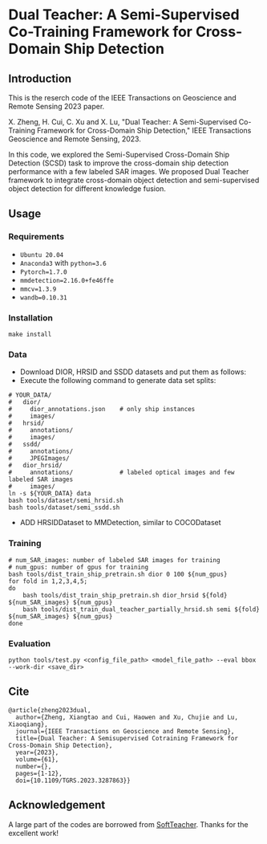 # Dual Teacher: A Semi-Supervised Co-Training Framework for Cross-Domain Ship Detection


## Introduction
This is the reserch code of the IEEE Transactions on Geoscience and Remote Sensing 2023 paper.

X. Zheng, H. Cui, C. Xu and X. Lu, "Dual Teacher: A Semi-Supervised Co-Training Framework for Cross-Domain Ship Detection," IEEE Transactions Geoscience and Remote Sensing, 2023.

In this code, we explored the Semi-Supervised Cross-Domain Ship Detection (SCSD) task to improve the cross-domain ship detection performance with a few labeled SAR images. We proposed Dual Teacher framework to integrate cross-domain object detection and semi-supervised object detection for different knowledge fusion.

## Usage

### Requirements
- `Ubuntu 20.04`
- `Anaconda3` with `python=3.6`
- `Pytorch=1.7.0`
- `mmdetection=2.16.0+fe46ffe`
- `mmcv=1.3.9`
- `wandb=0.10.31`


### Installation
```
make install
```

### Data 
- Download DIOR, HRSID and SSDD datasets and put them as follows:
- Execute the following command to generate data set splits:
```shell script
# YOUR_DATA/
#   dior/
#     dior_annotations.json    # only ship instances
#     images/
#   hrsid/
#     annotations/
#     images/
#   ssdd/
#     annotations/
#     JPEGImages/
#   dior_hrsid/
#     annotations/             # labeled optical images and few labeled SAR images
#     images/
ln -s ${YOUR_DATA} data
bash tools/dataset/semi_hrsid.sh
bash tools/dataset/semi_ssdd.sh
```
- ADD HRSIDDataset to MMDetection, similar to COCODataset

### Training
```shell script
# num_SAR_images: number of labeled SAR images for training
# num_gpus: number of gpus for training
bash tools/dist_train_ship_pretrain.sh dior 0 100 ${num_gpus}
for fold in 1,2,3,4,5;
do
    bash tools/dist_train_ship_pretrain.sh dior_hrsid ${fold} ${num_SAR_images} ${num_gpus}
    bash tools/dist_train_dual_teacher_partially_hrsid.sh semi ${fold} ${num_SAR_images} ${num_gpus}
done 
```
### Evaluation
```shell script
python tools/test.py <config_file_path> <model_file_path> --eval bbox --work-dir <save_dir>
```

## Cite
```
@article{zheng2023dual,
  author={Zheng, Xiangtao and Cui, Haowen and Xu, Chujie and Lu, Xiaoqiang},
  journal={IEEE Transactions on Geoscience and Remote Sensing}, 
  title={Dual Teacher: A Semisupervised Cotraining Framework for Cross-Domain Ship Detection}, 
  year={2023},
  volume={61},
  number={},
  pages={1-12},
  doi={10.1109/TGRS.2023.3287863}}
```

## Acknowledgement
A large part of the codes are borrowed from [SoftTeacher](https://github.com/microsoft/SoftTeacher). Thanks for the excellent work!
